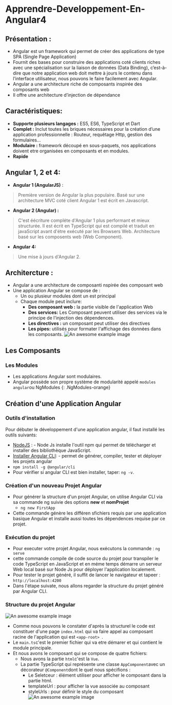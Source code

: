 # Apprendre-Developpement-En-Angular4
## Présentation : 
- Angular est un framework qui permet de créer des applications de type SPA (Single Page Application)
- Fournit des bases pour construire des applications coté clients riches avec une spécialisation sur la liaison de données (Data Binding), c’est-à-dire que notre application web doit mettre à jours le contenu dans l’interface utilisateur, nous pouvons le faire facilement avec Angular.
- Angular a une architecture riche de composants inspirée des composants web
- Il offre une architecture d’injection de dépendance  
## Caractéristiques:
-	**Supporte plusieurs langages :** ES5, ES6, TypeScript et Dart
-	**Complet :** Inclut toutes les briques nécessaires pour la création d’une application professionnelle : Routeur, requêtage Http, gestion des formulaires…
-	**Modulaire :** framework découpé en sous-paquets, nos applications doivent etre organisées en composants et en modules.
-	**Rapide** 
## Angular 1, 2 et 4:
- **Angular 1 (AngularJS)** : 
 >Première version de Angular la plus populaire.
 >Basé sur une architecture MVC coté client
 >Angular 1 est écrit en Javascript.
 - **Angular 2 (Angular) :**
 >C'est éécriture compléte d'Angular 1 plus performant et mieux structurée.
 >Il est écrit en TypeScript qui est compilé et traduit en javaScript avant d'étre exécuté par les Browsers Web.
 > Architecture basé sur les composents web (Web Component).
 - **Angular 4:** 
 > Une mise à jours d'Angular 2.

## Architercture :

 - Angular a une architecture de composanti nspirée des composant web
 - Une application Angular se compose de :
   - Un ou plusieur modules dont un est principal
   - Chaque module peut inclure:
     - **Des composant web :** la partie visible de l'application Web
     - **Des services:**  Les Composant peuvent utiliser des services via le principe de l'injection des dépendences.
     - **Les directives :** un composant peut utiliser des directives 
     - **Les pipes:** utilisés pour formater l'affichage des données dans les composants.
![An awesome example image](https://image.ibb.co/mUTmwS/06.png "StructureComposant")

## Les Composants 
### Les Modules 
- Les applications Angular sont modulaires.
- Angular possède son propre système de modularité appelé `modules angular`ou NgModules 
{: .NgModules-orange} 


     
 ## Création d'une Application Angular 
 ### Outils d'installation
 Pour débuter le développement d'une application angular, il faut installé les outils suivants: 

- [NodeJS](https://nodejs.org/en/download/) : - Node Js installe l'outil npm qui permet de télécharger et installer des bibliothèque JavaScript.
- [Installer Angular CLI](https://cli.angular.io/): - permet de générer, compiler, tester et déployer les projets angular 
- `npm install -g @angular/cli`
- Pour vérifier si angular CLI est bien installer, taper:  `ng -v`.
### Création d'un nouveau Projet Angular
- Pour générer la structure d'un projet Angular, on utilise Angular CLI via sa commande ng suivie des options **new** et **nomProjet**
   - `ng new FirstApp`
- Cette commande génère les différen sfichiers requis par une application basique Angular et installe aussi toutes les dépendences requise par ce projet.
### Exécution du projet 
- Pour executer votre projet Angular, nous exécutons la commande : `ng serve`
- cette commande compile de code source du projet pour transpiler le code TypeScript en JavaScript et en méme temps démarre un serveur Web local basé sur Node Js pour déployer l'application localement.
- Pour tester le projet généré, il suffit de lancer le navigateur et tapeer : `http://localhost:4200`
- Dans l'étape suivate, nous allons regarder la structure du projet généré par Angular CLI.
### Structure du projet Angular
![An awesome example image](https://image.ibb.co/mJiDt7/01.png "Structure")
- Comme nous pouvons le constater d'après la structurel le code est constituer d'une page `index.html` qui va faire appel au composant racine de l'application qui est `<app-root> `.
- Le `main.ts`c'est le premier fichier qui va etre démarer et qui contient le module principale.
- Et nous avons le composant qui se compose de quatre fichiers: 
   - Nous avons la partie `html`c'est la `Vue`.
   - La partie TypeScript qui représente une classe `AppComponent`avec un décorateur `@Component`dont le quel nous spécifions :
      - Le Seletceur : élément utiliser pour afficher le composant dans la partie html.
      - templateUrl : pour afficher la vue associée au composant
      - styleUrls : pour définir le style du composant
![An awesome example image](https://preview.ibb.co/en1QO7/05.png "StructureComposant")
      






